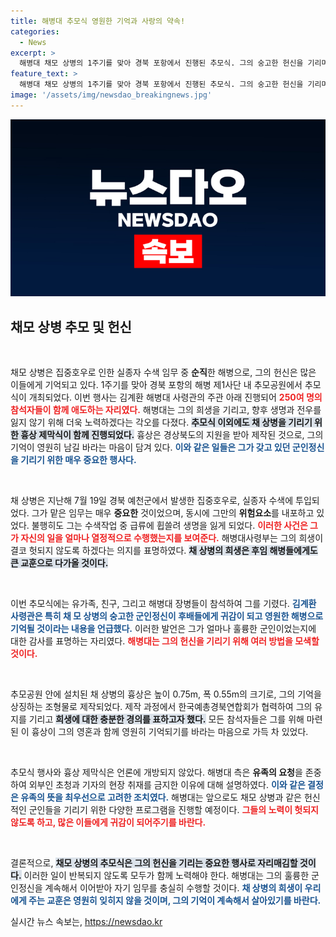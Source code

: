 ```yaml
---
title: 해병대 추모식 영원한 기억과 사랑의 약속!
categories:
  - News
excerpt: >
  해병대 채모 상병의 1주기를 맞아 경북 포항에서 진행된 추모식. 그의 숭고한 헌신을 기리며 흉상 제막식도 함께 열렸고, 유족의 요청으로 언론 취재는 제한됐다.
feature_text: >
  해병대 채모 상병의 1주기를 맞아 경북 포항에서 진행된 추모식. 그의 숭고한 헌신을 기리며 흉상 제막식도 함께 열렸고, 유족의 요청으로 언론 취재는 제한됐다.
image: '/assets/img/newsdao_breakingnews.jpg'
---
```


<p><img src="/assets/img/newsdao_breakingnews.jpg" alt="pcversion 속보" /></p>

<h2 data-ke-size="size26">채모 상병 추모 및 헌신</h2>

<p data-ke-size="size16">&nbsp;</p>

<p>채모 상병은 집중호우로 인한 실종자 수색 임무 중 <strong>순직</strong>한 해병으로, 그의 헌신은 많은 이들에게 기억되고 있다. 1주기를 맞아 경북 포항의 해병 제1사단 내 추모공원에서 추모식이 개최되었다. 이번 행사는 김계환 해병대 사령관의 주관 아래 진행되어 <b><span style="color: #ee2323;">250여 명의 참석자들이 함께 애도하는 자리였다.</span></b> 해병대는 그의 희생을 기리고, 향후 생명과 전우를 잃지 않기 위해 더욱 노력하겠다는 각오를 다졌다. <b><span style="background-color: #21538527;">추모식 이외에도 채 상병을 기리기 위한 흉상 제막식이 함께 진행되었다.</span></b> 흉상은 경상북도의 지원을 받아 제작된 것으로, 그의 기억이 영원히 남길 바라는 마음이 담겨 있다. <b><span style="color: #1a5490;">이와 같은 일들은 그가 갖고 있던 군인정신을 기리기 위한 매우 중요한 행사다.</span></b></p>

<p data-ke-size="size16">&nbsp;</p>

<p>채 상병은 지난해 7월 19일 경북 예천군에서 발생한 집중호우로, 실종자 수색에 투입되었다. 그가 맡은 임무는 매우 <strong>중요한</strong> 것이었으며, 동시에 그만의 <strong>위험요소</strong>를 내포하고 있었다. 불행히도 그는 수색작업 중 급류에 휩쓸려 생명을 잃게 되었다. <b><span style="color: #ee2323;">이러한 사건은 그가 자신의 일을 얼마나 열정적으로 수행했는지를 보여준다.</span></b> 해병대사령부는 그의 희생이 결코 헛되지 않도록 하겠다는 의지를 표명하였다. <b><span style="background-color: #21538527;">채 상병의 희생은 후임 해병들에게도 큰 교훈으로 다가올 것이다.</span></b></p>

<p data-ke-size="size16">&nbsp;</p>

<p>이번 추모식에는 유가족, 친구, 그리고 해병대 장병들이 참석하여 그를 기렸다. <b><span style="color: #1a5490;">김계환 사령관은 특히 채 모 상병의 숭고한 군인정신이 후배들에게 귀감이 되고 영원한 해병으로 기억될 것이라는 내용을 언급했다.</span></b> 이러한 발언은 그가 얼마나 훌륭한 군인이었는지에 대한 감사를 표명하는 자리였다. <b><span style="color: #ee2323;">해병대는 그의 헌신을 기리기 위해 여러 방법을 모색할 것이다.</span></b></p>

<p data-ke-size="size16">&nbsp;</p>

<p>추모공원 안에 설치된 채 상병의 흉상은 높이 0.75m, 폭 0.55m의 크기로, 그의 기억을 상징하는 조형물로 제작되었다. 제작 과정에서 한국예총경북연합회가 협력하여 그의 유지를 기리고 <b><span style="background-color: #21538527;">희생에 대한 충분한 경의를 표하고자 했다.</span></b> 모든 참석자들은 그를 위해 마련된 이 흉상이 그의 영혼과 함께 영원히 기억되기를 바라는 마음으로 가득 차 있었다. </p>

<p data-ke-size="size16">&nbsp;</p>

<p>추모식 행사와 흉상 제막식은 언론에 개방되지 않았다. 해병대 측은 <strong>유족의 요청</strong>을 존중하여 외부인 초청과 기자의 현장 취재를 금지한 이유에 대해 설명하였다. <b><span style="color: #1a5490;">이와 같은 결정은 유족의 뜻을 최우선으로 고려한 조치였다.</span></b> 해병대는 앞으로도 채모 상병과 같은 헌신적인 군인들을 기리기 위한 다양한 프로그램을 진행할 예정이다. <b><span style="color: #ee2323;">그들의 노력이 헛되지 않도록 하고, 많은 이들에게 귀감이 되어주기를 바란다.</span></b> </p>

<p data-ke-size="size16">&nbsp;</p>

<p>결론적으로, <b><span style="background-color: #21538527;">채모 상병의 추모식은 그의 헌신을 기리는 중요한 행사로 자리매김할 것이다.</span></b> 이러한 일이 반복되지 않도록 모두가 함께 노력해야 한다. 해병대는 그의 훌륭한 군인정신을 계속해서 이어받아 자기 임무를 충실히 수행할 것이다. <b><span style="color: #1a5490;">채 상병의 희생이 우리에게 주는 교훈은 영원히 잊히지 않을 것이며, 그의 기억이 계속해서 살아있기를 바란다.</span></b></p>
실시간 뉴스 속보는, <a href="https://newsdao.kr" rel="dofollow">https://newsdao.kr</a>


